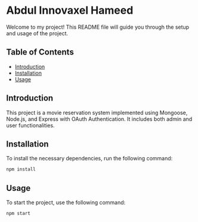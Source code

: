 # Abdul Innovaxel Hameed

Welcome to my project! This README file will guide you through the setup and usage of the project.

## Table of Contents
- [Introduction](#introduction)
- [Installation](#installation)
- [Usage](#usage)

## Introduction
This project is a movie reservation system implemented using Mongoose, Node.js, and Express with OAuth Authentication. It includes both admin and user functionalities.

## Installation
To install the necessary dependencies, run the following command:
```bash
npm install
```

## Usage
To start the project, use the following command:
```bash
npm start
```
